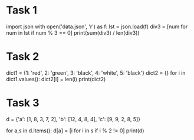 # Task 1
 import json
 with open('data.json', 'r') as f:
     lst = json.load(f)
 div3 = [num for num in lst if num % 3 == 0]
 print(sum(div3) / len(div3))

# Task 2
 dict1 = {1: 'red', 2: 'green', 3: 'black', 4: 'white', 5: 'black'}
 dict2 = {}
 for i in dict1.values():
     dict2[i] = len(i)
 print(dict2)

# Task 3
 d = {'a': [1, 8, 3, 7, 2], 'b': [12, 4, 8, 4], 'c': [9, 9, 2, 8, 5]}

for a,s in d.items():
     d[a] = [i for i in s if i % 2 != 0]
 print(d)
